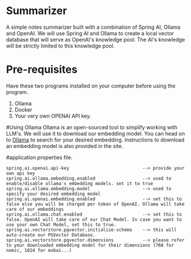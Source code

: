 # Summarizer
A simple notes summarizer built with a combination of Spring AI, Ollama and OpenAI. We will use Spring AI and Ollama to create
a local vector database that will serve as OpenAI's knowledge pool. The AI's knowledge will be strictly limited to this knowledge pool.

# Pre-requisites
Have these two programs installed on your computer before using the program.
1. Ollama
2. Docker
3. Your very own OPENAI API key.

#Using Ollama
Ollama is an open-sourced tool to simplify working with LLM's. We will use it to download our embedding model.
You can head on to [Ollama](https://ollama.com/search?c=embedding) to search for your desired embedding.
Instructions to download an embedding model is also provided in the site.

#application.properties file.
```properties
spring.ai.openai.api-key                            --> provide your own api key
spring.ai.ollama.embedding.enabled                  --> used to enable/disable ollama's embedding models. set it to true
spring.ai.ollama.embedding.model                    --> used to specify your desired embedding model
spring.ai.openai.embedding.enabled                  --> set this to false else you will be charged per token of OpenAI. Ollama will take care of our embeddings
spring.ai.ollama.chat.enabled                       --> set this to false. OpenAI will take care of our Chat Model. In case you want to use your own Chat Model, set this to true.
spring.ai.vectorstore.pgvector.initialize-schema    --> this will auto-create our PGVector Database.
spring.ai.vectorstore.pgvector.dimensions           --> please refer to your downloaded embedding model for their dimensions (768 for nomic, 1024 for mxbai...)
```

